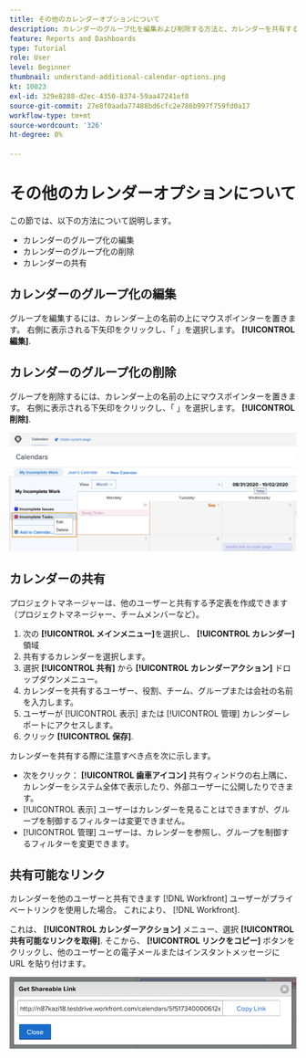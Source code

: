 ```yaml
---
title: その他のカレンダーオプションについて
description: カレンダーのグループ化を編集および削除する方法と、カレンダーを共有する方法について説明します。
feature: Reports and Dashboards
type: Tutorial
role: User
level: Beginner
thumbnail: understand-additional-calendar-options.png
kt: 10023
exl-id: 329e8288-d2ec-4350-8374-59aa47241ef8
source-git-commit: 27e8f0aada77488bd6cfc2e786b997f759fd0a17
workflow-type: tm+mt
source-wordcount: '326'
ht-degree: 0%

---
```


# その他のカレンダーオプションについて

この節では、以下の方法について説明します。

* カレンダーのグループ化の編集
* カレンダーのグループ化の削除
* カレンダーの共有

## カレンダーのグループ化の編集

グループを編集するには、カレンダー上の名前の上にマウスポインターを置きます。 右側に表示される下矢印をクリックし、「 」を選択します。 **[!UICONTROL 編集]**.

## カレンダーのグループ化の削除

グループを削除するには、カレンダー上の名前の上にマウスポインターを置きます。 右側に表示される下矢印をクリックし、「 」を選択します。 **[!UICONTROL 削除]**.

![カレンダーグループ化の削除オプションを示す画面の画像](assets/calendar-3-0.png)

## カレンダーの共有

プロジェクトマネージャーは、他のユーザーと共有する予定表を作成できます（プロジェクトマネージャー、チームメンバーなど）。

1. 次の **[!UICONTROL メインメニュー]**&#x200B;を選択し、 **[!UICONTROL カレンダー]** 領域
1. 共有するカレンダーを選択します。
1. 選択 **[!UICONTROL 共有]** から **[!UICONTROL カレンダーアクション]** ドロップダウンメニュー。
1. カレンダーを共有するユーザー、役割、チーム、グループまたは会社の名前を入力します。
1. ユーザーが [!UICONTROL 表示] または [!UICONTROL 管理] カレンダーレポートにアクセスします。
1. クリック **[!UICONTROL 保存]**.

カレンダーを共有する際に注意すべき点を次に示します。

* 次をクリック： **[!UICONTROL 歯車アイコン]** 共有ウィンドウの右上隅に、カレンダーをシステム全体で表示したり、外部ユーザーに公開したりできます。
* [!UICONTROL 表示] ユーザーはカレンダーを見ることはできますが、グループを制御するフィルターは変更できません。
* [!UICONTROL 管理] ユーザーは、カレンダーを参照し、グループを制御するフィルターを変更できます。

## 共有可能なリンク

カレンダーを他のユーザーと共有できます [!DNL Workfront] ユーザーがプライベートリンクを使用した場合。 これにより、 [!DNL Workfront].

これは、 **[!UICONTROL カレンダーアクション]** メニュー、選択 **[!UICONTROL 共有可能なリンクを取得]**. そこから、 **[!UICONTROL リンクをコピー]** ボタンをクリックし、他のユーザーとの電子メールまたはインスタントメッセージに URL を貼り付けます。

![画像： [!UICONTROL 共有可能なリンクを取得] screen](assets/calendar-3-1.png)
